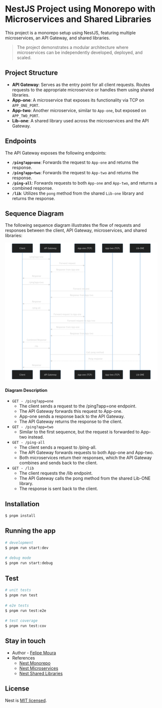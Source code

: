 # NestJS Project using Monorepo with Microservices and Shared Libraries

<p>This project is a monorepo setup using NestJS, featuring multiple microservices, an API Gateway, and shared libraries.</p>

>The project demonstrates a modular architecture where microservices can be independently developed, deployed, and scaled.

## Project Structure

- **API Gateway**: Serves as the entry point for all client requests. Routes requests to the appropriate microservice or handles them using shared libraries.
- **App-one**: A microservice that exposes its functionality via TCP on `APP_ONE_PORT`.
- **App-two**: Another microservice, similar to `App-one`, but exposed on `APP_TWO_PORT`.
- **Lib-one**: A shared library used across the microservices and the API Gateway.

## Endpoints

The API Gateway exposes the following endpoints:

- **`/ping?app=one`**: Forwards the request to `App-one` and returns the response.
- **`/ping?app=two`**: Forwards the request to `App-two` and returns the response.
- **`/ping-all`**: Forwards requests to both `App-one` and `App-two`, and returns a combined response.
- **`/lib`**: Utilizes the `pong` method from the shared `Lib-one` library and returns the response.

## Sequence Diagram

The following sequence diagram illustrates the flow of requests and responses between the client, API Gateway, microservices, and shared libraries:

![Sequence Diagram](./docs/sequence-diagram.png)

#### Diagram Description

- `GET - /ping?app=one`
   - The client sends a request to the /ping?app=one endpoint.
   - The API Gateway forwards this request to App-one.
   - App-one sends a response back to the API Gateway.
   - The API Gateway returns the response to the client.
- `GET - /ping?app=two`
   - Similar to the first sequence, but the request is forwarded to App-two instead.
- `GET - /ping-all`
  - The client sends a request to /ping-all.
  - The API Gateway forwards requests to both App-one and App-two.
  - Both microservices return their responses, which the API Gateway combines and sends back to the client.
- `GET - /lib`
  - The client requests the /lib endpoint.
  - The API Gateway calls the pong method from the shared Lib-ONE library.
  - The response is sent back to the client.


## Installation

```bash
$ pnpm install
```

## Running the app

```bash
# development
$ pnpm run start:dev

# debug mode
$ pnpm run start:debug
```

## Test

```bash
# unit tests
$ pnpm run test

# e2e tests
$ pnpm run test:e2e

# test coverage
$ pnpm run test:cov
```

## Stay in touch

- Author - [Felipe Moura](https://felipewom.dev)
- References 
  - [Nest Monorepo](https://docs.nestjs.com/recipes/swc#monorepo)
  - [Nest Microservices](https://docs.nestjs.com/microservices/basics)
  - [Nest Shared Libraries](https://docs.nestjs.com/cli/monorepo#libraries)

## License

Nest is [MIT licensed](LICENSE).

